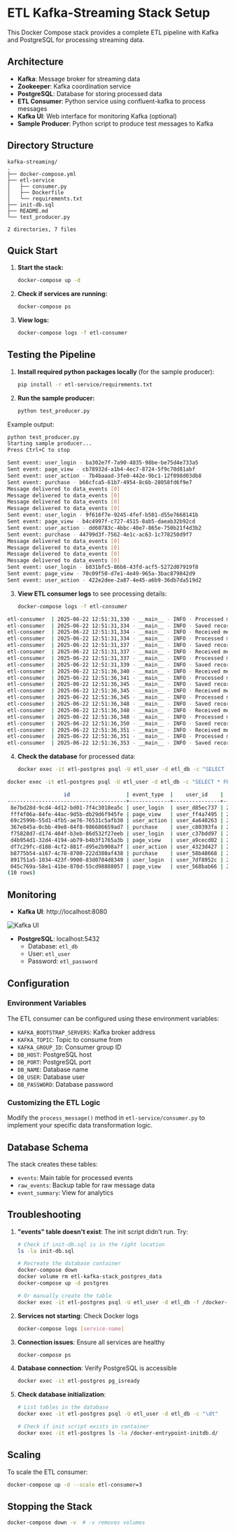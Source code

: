 # ETL Kafka-Streaming Stack Setup

This Docker Compose stack provides a complete ETL pipeline with Kafka and PostgreSQL for processing streaming data.

## Architecture

- **Kafka**: Message broker for streaming data
- **Zookeeper**: Kafka coordination service
- **PostgreSQL**: Database for storing processed data
- **ETL Consumer**: Python service using confluent-kafka to process messages
- **Kafka UI**: Web interface for monitoring Kafka (optional)
- **Sample Producer**: Python script to produce test messages to Kafka


## Directory Structure

```
kafka-streaming/
.
├── docker-compose.yml
├── etl-service
│   ├── consumer.py
│   ├── Dockerfile
│   └── requirements.txt
├── init-db.sql
├── README.md
└── test_producer.py

2 directories, 7 files

```

## Quick Start

1. **Start the stack:**
   ```bash
   docker-compose up -d
   ```

2. **Check if services are running:**
   ```bash
   docker-compose ps
   ```

3. **View logs:**
   ```bash
   docker-compose logs -f etl-consumer
   ```

## Testing the Pipeline

1. **Install required python packages locally** (for the sample producer):
   ```bash
   pip install -r etl-service/requirements.txt
   ```

2. **Run the sample producer:**
   ```bash
   python test_producer.py
   ```

Example output:
```bash
python test_producer.py                    
Starting sample producer...
Press Ctrl+C to stop

Sent event: user_login - ba302e7f-7a90-4835-98be-be75d4e733a5
Sent event: page_view - cb78932d-a1b4-4ec7-8724-5f9c70d81abf
Sent event: user_action - 7b4baaad-3fe0-442e-9bc1-12f098d03db8
Sent event: purchase - b66cfca5-61b7-4954-8c6b-28058fd6f9e7
Message delivered to data_events [0]
Message delivered to data_events [0]
Message delivered to data_events [0]
Message delivered to data_events [0]
Sent event: user_login - 9f616f7e-9245-4fef-b501-d55e7668141b
Sent event: page_view - b4c4997f-c727-4515-8ab5-daeab32b92cd
Sent event: user_action - dd60783c-4bbc-40e7-865e-750b21f4d3b2
Sent event: purchase - 44799d3f-7562-4e1c-ac63-1c778250d9f7
Message delivered to data_events [0]
Message delivered to data_events [0]
Message delivered to data_events [0]
Message delivered to data_events [0]
Sent event: user_login - b831bfc5-86b6-43fd-acf5-5272d07919f8
Sent event: page_view - 70c09f50-d7e1-4e49-965a-3bac879842d9
Sent event: user_action - 422e2dee-2a87-4e45-a6b9-36db7da519d2
```



3. **View ETL consumer logs** to see processing details:
   ```bash
   docker-compose logs -f etl-consumer
   ```
   
```bash
etl-consumer  | 2025-06-22 12:51:31,330 - __main__ - INFO - Processed message: 70c09f50-d7e1-4e49-965a-3bac879842d9
etl-consumer  | 2025-06-22 12:51:31,334 - __main__ - INFO - Saved record to database: 70c09f50-d7e1-4e49-965a-3bac879842d9
etl-consumer  | 2025-06-22 12:51:31,334 - __main__ - INFO - Received message: {'id': '422e2dee-2a87-4e45-a6b9-36db7da519d2', 'event_type': 'user_action', 'user_id': 'user_70c8ad2d', 'timestamp': '2025-06-22T12:51:31.316765', 'data': {'action': 'click', 'page': '/dashboard', 'session_id': '2c7fa720-a7f5-4d54-9b03-11839b0b417e', 'user_agent': 'Mozilla/5.0 (Test Browser)', 'ip_address': '192.168.1.100'}}
etl-consumer  | 2025-06-22 12:51:31,334 - __main__ - INFO - Processed message: 422e2dee-2a87-4e45-a6b9-36db7da519d2
etl-consumer  | 2025-06-22 12:51:31,337 - __main__ - INFO - Saved record to database: 422e2dee-2a87-4e45-a6b9-36db7da519d2
etl-consumer  | 2025-06-22 12:51:31,337 - __main__ - INFO - Received message: {'id': '108df763-d374-4e7b-be8a-ed2420775955', 'event_type': 'purchase', 'user_id': 'user_91789f93', 'timestamp': '2025-06-22T12:51:31.316802', 'data': {'action': 'click', 'page': '/dashboard', 'session_id': '237f8aba-9f47-4206-aed4-c0002263c695', 'user_agent': 'Mozilla/5.0 (Test Browser)', 'ip_address': '192.168.1.100'}}
etl-consumer  | 2025-06-22 12:51:31,337 - __main__ - INFO - Processed message: 108df763-d374-4e7b-be8a-ed2420775955
etl-consumer  | 2025-06-22 12:51:31,339 - __main__ - INFO - Saved record to database: 108df763-d374-4e7b-be8a-ed2420775955
etl-consumer  | 2025-06-22 12:51:36,340 - __main__ - INFO - Received message: {'id': 'b4cb9341-36fd-4b78-b93a-bde97ea7c45e', 'event_type': 'user_login', 'user_id': 'user_5a3ad21a', 'timestamp': '2025-06-22T12:51:36.328495', 'data': {'action': 'click', 'page': '/dashboard', 'session_id': 'd80e52be-a539-4cbc-9bb8-e2ded5a0a4cf', 'user_agent': 'Mozilla/5.0 (Test Browser)', 'ip_address': '192.168.1.100'}}
etl-consumer  | 2025-06-22 12:51:36,341 - __main__ - INFO - Processed message: b4cb9341-36fd-4b78-b93a-bde97ea7c45e
etl-consumer  | 2025-06-22 12:51:36,345 - __main__ - INFO - Saved record to database: b4cb9341-36fd-4b78-b93a-bde97ea7c45e
etl-consumer  | 2025-06-22 12:51:36,345 - __main__ - INFO - Received message: {'id': '57f18b0d-865f-492e-8d1e-f36e0176fe37', 'event_type': 'page_view', 'user_id': 'user_4335e9f9', 'timestamp': '2025-06-22T12:51:36.328557', 'data': {'action': 'click', 'page': '/dashboard', 'session_id': '93c2adc9-4795-4814-8079-136635086ce5', 'user_agent': 'Mozilla/5.0 (Test Browser)', 'ip_address': '192.168.1.100'}}
etl-consumer  | 2025-06-22 12:51:36,345 - __main__ - INFO - Processed message: 57f18b0d-865f-492e-8d1e-f36e0176fe37
etl-consumer  | 2025-06-22 12:51:36,348 - __main__ - INFO - Saved record to database: 57f18b0d-865f-492e-8d1e-f36e0176fe37
etl-consumer  | 2025-06-22 12:51:36,348 - __main__ - INFO - Received message: {'id': '96682d4a-23f3-494f-be98-8e980b995092', 'event_type': 'user_action', 'user_id': 'user_f51ac288', 'timestamp': '2025-06-22T12:51:36.328591', 'data': {'action': 'click', 'page': '/dashboard', 'session_id': 'a4c477d8-b141-4586-bc05-bab46e262f85', 'user_agent': 'Mozilla/5.0 (Test Browser)', 'ip_address': '192.168.1.100'}}
etl-consumer  | 2025-06-22 12:51:36,348 - __main__ - INFO - Processed message: 96682d4a-23f3-494f-be98-8e980b995092
etl-consumer  | 2025-06-22 12:51:36,350 - __main__ - INFO - Saved record to database: 96682d4a-23f3-494f-be98-8e980b995092
etl-consumer  | 2025-06-22 12:51:36,351 - __main__ - INFO - Received message: {'id': 'f68bb237-35fa-4cc9-9cc7-fda90c570a0b', 'event_type': 'purchase', 'user_id': 'user_0fbec0e0', 'timestamp': '2025-06-22T12:51:36.328625', 'data': {'action': 'click', 'page': '/dashboard', 'session_id': '918e243a-6679-4b47-aa88-91ff32b9f14d', 'user_agent': 'Mozilla/5.0 (Test Browser)', 'ip_address': '192.168.1.100'}}
etl-consumer  | 2025-06-22 12:51:36,351 - __main__ - INFO - Processed message: f68bb237-35fa-4cc9-9cc7-fda90c570a0b
etl-consumer  | 2025-06-22 12:51:36,353 - __main__ - INFO - Saved record to database: f68bb237-35fa-4cc9-9cc7-fda90c570a0b

```

4. **Check the database** for processed data:
   ```bash
   docker exec -it etl-postgres psql -U etl_user -d etl_db -c "SELECT * FROM events LIMIT 10;"
   ```

```bash
docker exec -it etl-postgres psql -U etl_user -d etl_db -c "SELECT * FROM events LIMIT 10;"

                  id                  | event_type  |    user_id    |           timestamp           |                                                                                    data                                                                                    |         processed_at          |          created_at           
--------------------------------------+-------------+---------------+-------------------------------+----------------------------------------------------------------------------------------------------------------------------------------------------------------------------+-------------------------------+-------------------------------
 8e7bd28d-9cd4-4d12-bd01-7f4c3018ea5c | user_login  | user_d85ec737 | 2025-06-13 23:12:15.320017+00 | {"page": "/dashboard", "action": "click", "ip_address": "192.168.1.100", "session_id": "4af5959a-f13b-4706-bcab-88e4ca3c0644", "user_agent": "Mozilla/5.0 (Test Browser)"} | 2025-06-13 23:12:16.339362+00 | 2025-06-13 23:12:16.351948+00
 fff4f06a-84fe-44ac-9d5b-db29d6f945fe | page_view   | user_ff4a7495 | 2025-06-13 23:12:15.320345+00 | {"page": "/dashboard", "action": "click", "ip_address": "192.168.1.100", "session_id": "4b548148-6415-4bc3-a25b-acc6d85122b1", "user_agent": "Mozilla/5.0 (Test Browser)"} | 2025-06-13 23:12:16.35333+00  | 2025-06-13 23:12:16.353506+00
 69c2599b-55d1-4fb5-ae76-76531c5afb30 | user_action | user_4a640263 | 2025-06-13 23:12:15.320355+00 | {"page": "/dashboard", "action": "click", "ip_address": "192.168.1.100", "session_id": "1e514845-f508-4ffa-b486-5d114524dc0b", "user_agent": "Mozilla/5.0 (Test Browser)"} | 2025-06-13 23:12:16.353992+00 | 2025-06-13 23:12:16.354123+00
 367e845a-0cbb-49e8-84f8-986686659ad7 | purchase    | user_c80393fa | 2025-06-13 23:12:15.320363+00 | {"page": "/dashboard", "action": "click", "ip_address": "192.168.1.100", "session_id": "07730dd6-f08c-4d6d-9720-f0136bbea92c", "user_agent": "Mozilla/5.0 (Test Browser)"} | 2025-06-13 23:12:16.354539+00 | 2025-06-13 23:12:16.354677+00
 f75828d7-d174-404f-b3eb-86d532f27eeb | user_login  | user_c37bdd97 | 2025-06-13 23:12:21.33406+00  | {"page": "/dashboard", "action": "click", "ip_address": "192.168.1.100", "session_id": "ecda9235-dfce-438f-b46c-a7b8d000bf6b", "user_agent": "Mozilla/5.0 (Test Browser)"} | 2025-06-13 23:12:21.33949+00  | 2025-06-13 23:12:21.340155+00
 d4b954d1-32d4-4194-ab79-b4b3f1765a3b | page_view   | user_a9cecd02 | 2025-06-13 23:12:21.334116+00 | {"page": "/dashboard", "action": "click", "ip_address": "192.168.1.100", "session_id": "28c299c7-bbfa-40f8-9cea-cd65f4a36cfb", "user_agent": "Mozilla/5.0 (Test Browser)"} | 2025-06-13 23:12:21.341866+00 | 2025-06-13 23:12:21.342323+00
 df7c29fc-d188-4cf2-881f-d95e2b908a7f | user_action | user_4323d427 | 2025-06-13 23:12:21.334138+00 | {"page": "/dashboard", "action": "click", "ip_address": "192.168.1.100", "session_id": "398ffc36-559b-4964-96c3-5c95a0b75642", "user_agent": "Mozilla/5.0 (Test Browser)"} | 2025-06-13 23:12:21.344207+00 | 2025-06-13 23:12:21.34463+00
 b8775b54-a167-4c78-8700-222d380af438 | purchase    | user_58b48668 | 2025-06-13 23:12:21.334156+00 | {"page": "/dashboard", "action": "click", "ip_address": "192.168.1.100", "session_id": "7d534e84-c670-4ae4-9919-867117f7aa71", "user_agent": "Mozilla/5.0 (Test Browser)"} | 2025-06-13 23:12:21.346469+00 | 2025-06-13 23:12:21.346858+00
 891751a5-1034-423f-9900-83d0784d8349 | user_login  | user_7df8952c | 2025-06-13 23:12:26.343476+00 | {"page": "/dashboard", "action": "click", "ip_address": "192.168.1.100", "session_id": "411f0de3-cf9b-429a-92c7-6abeee9675d2", "user_agent": "Mozilla/5.0 (Test Browser)"} | 2025-06-13 23:12:26.352115+00 | 2025-06-13 23:12:26.353206+00
 045c769a-58e1-41be-870d-55cd98888057 | page_view   | user_568bab66 | 2025-06-13 23:12:26.343593+00 | {"page": "/dashboard", "action": "click", "ip_address": "192.168.1.100", "session_id": "5dcf2bef-812f-4d06-a79c-f6f2a61b66e6", "user_agent": "Mozilla/5.0 (Test Browser)"} | 2025-06-13 23:12:26.356483+00 | 2025-06-13 23:12:26.357089+00
(10 rows)

```


## Monitoring

- **Kafka UI**: http://localhost:8080

![Kafka UI](images/Kafka_ui.png)

- **PostgreSQL**: localhost:5432
  - Database: `etl_db`
  - User: `etl_user`
  - Password: `etl_password`

## Configuration

### Environment Variables

The ETL consumer can be configured using these environment variables:

- `KAFKA_BOOTSTRAP_SERVERS`: Kafka broker address
- `KAFKA_TOPIC`: Topic to consume from
- `KAFKA_GROUP_ID`: Consumer group ID
- `DB_HOST`: PostgreSQL host
- `DB_PORT`: PostgreSQL port
- `DB_NAME`: Database name
- `DB_USER`: Database user
- `DB_PASSWORD`: Database password

### Customizing the ETL Logic

Modify the `process_message()` method in `etl-service/consumer.py` to implement your specific data transformation logic.

## Database Schema

The stack creates these tables:

- `events`: Main table for processed events
- `raw_events`: Backup table for raw message data
- `event_summary`: View for analytics

## Troubleshooting

1. **"events" table doesn't exist**: The init script didn't run. Try:
   ```bash
   # Check if init-db.sql is in the right location
   ls -la init-db.sql
   
   # Recreate the database container
   docker-compose down
   docker volume rm etl-kafka-stack_postgres_data
   docker-compose up -d postgres
   
   # Or manually create the table
   docker exec -it etl-postgres psql -U etl_user -d etl_db -f /docker-entrypoint-initdb.d/init-db.sql
   ```

2. **Services not starting**: Check Docker logs
   ```bash
   docker-compose logs [service-name]
   ```

3. **Connection issues**: Ensure all services are healthy
   ```bash
   docker-compose ps
   ```

4. **Database connection**: Verify PostgreSQL is accessible
   ```bash
   docker exec -it etl-postgres pg_isready
   ```

5. **Check database initialization**:
   ```bash
   # List tables in the database
   docker exec -it etl-postgres psql -U etl_user -d etl_db -c "\dt"
   
   # Check if init script exists in container
   docker exec -it etl-postgres ls -la /docker-entrypoint-initdb.d/
   ```

## Scaling

To scale the ETL consumer:
```bash
docker-compose up -d --scale etl-consumer=3
```

## Stopping the Stack

```bash
docker-compose down -v  # -v removes volumes
```